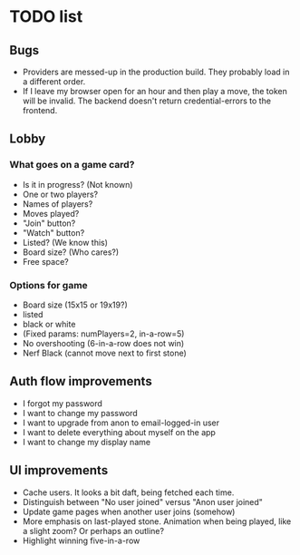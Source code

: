 # TODO list

## Bugs

- Providers are messed-up in the production build. They probably load in a different order.
- If I leave my browser open for an hour and then play a move, the token will be invalid. The backend doesn't return credential-errors to the frontend.

## Lobby

### What goes on a game card?

- Is it in progress? (Not known)
- One or two players?
- Names of players?
- Moves played?
- "Join" button?
- "Watch" button?
- Listed? (We know this)
- Board size? (Who cares?)
- Free space?

### Options for game

- Board size (15x15 or 19x19?)
- listed
- black or white
- (Fixed params: numPlayers=2, in-a-row=5)
- No overshooting (6-in-a-row does not win)
- Nerf Black (cannot move next to first stone)

## Auth flow improvements

- I forgot my password
- I want to change my password
- I want to upgrade from anon to email-logged-in user
- I want to delete everything about myself on the app
- I want to change my display name

## UI improvements

- Cache users. It looks a bit daft, being fetched each time.
- Distinguish between "No user joined" versus "Anon user joined"
- Update game pages when another user joins (somehow)
- More emphasis on last-played stone. Animation when being played, like a slight zoom? Or perhaps an outline?
- Highlight winning five-in-a-row
